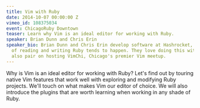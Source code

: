 ```yaml
---
title: Vim with Ruby
date: 2014-10-07 00:00:00 Z
vimeo_id: 108375034
event: ChicagoRuby Downtown
teaser: Learn why Vim is an ideal editor for working with Ruby.
speaker: Brian Dunn and Chris Erin
speaker_bio: Brian Dunn and Chris Erin develop software at Hashrocket, where a lot
  of reading and writing Ruby tends to happen. They love doing this with Vim. They
  also pair on hosting VimChi, Chicago's premier Vim meetup.
---
```


Why is Vim is an ideal editor for working with Ruby? Let's find out by touring native Vim features that work well with exploring and modifying Ruby projects. We'll touch on what makes Vim our editor of choice. We will also introduce the plugins that are worth learning when working in any shade of Ruby.
